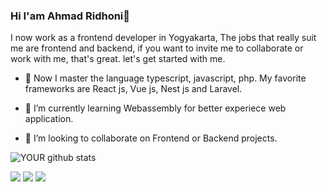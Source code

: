 ### Hi  I'am Ahmad Ridhoni👋

I now work as a frontend developer in Yogyakarta,
The jobs that really suit me are frontend and backend, if you want to invite me to collaborate or work with me, that's great. let's get started with me.

- 🔭  Now I master the language typescript, javascript, php. My favorite frameworks are React js, Vue js, Nest js and Laravel.

- 🌱 I’m currently learning Webassembly for better experiece web application.

- 🤝 I’m looking to collaborate on Frontend or Backend projects.

![YOUR github stats](https://github-readme-stats.vercel.app/api?username=dhoniaridho)

[<img src="https://img.shields.io/badge/linkedin-%230077B5.svg?&style=for-the-badge&logo=linkedin&logoColor=white" />](https://www.linkedin.com/in/ahmad-ridhoni-921a6b205/) [<img src = "https://img.shields.io/badge/instagram-%23E4405F.svg?&style=for-the-badge&logo=instagram&logoColor=white">](https://www.instagram.com/dhoniaridho/) [<img src = "https://img.shields.io/badge/facebook-%231877F2.svg?&style=for-the-badge&logo=facebook&logoColor=white">](https://www.facebook.com/dhoniaridho)
